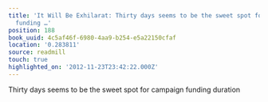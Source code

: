 ```yaml
---
title: 'It Will Be Exhilarat: Thirty days seems to be the sweet spot for campaign
  funding …'
position: 188
book_uuid: 4c5af46f-6980-4aa9-b254-e5a22150cfaf
location: '0.283811'
source: readmill
touch: true
highlighted_on: '2012-11-23T23:42:22.000Z'
---
```


Thirty days seems to be the sweet spot for campaign funding duration